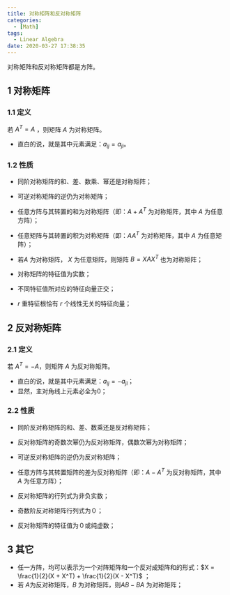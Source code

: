 ```yaml
---
title: 对称矩阵和反对称矩阵
categories:
  - [Math]
tags:
  - Linear Algebra
date: 2020-03-27 17:38:35
---
```


<!--more-->
对称矩阵和反对称矩阵都是方阵。
## 1 对称矩阵
### 1.1 定义
若 $A^T = A$ ，则矩阵 $A$ 为对称矩阵。
- 直白的说，就是其中元素满足：$a_{ij} = a_{ji}$。
  
### 1.2 性质
- 同阶对称矩阵的和、差、数乘、幂还是对称矩阵；
- 可逆对称矩阵的逆仍为对称矩阵；
- 任意方阵与其转置的和为对称矩阵（即：$A + A^T$ 为对称矩阵，其中 $A$ 为任意方阵）；
- 任意矩阵与其转置的积为对称矩阵（即：$AA^T$ 为对称矩阵，其中 $A$ 为任意矩阵）；
- 若$A$ 为对称矩阵， $X$ 为任意矩阵，则矩阵 $B = XAX^T$ 也为对称矩阵；

  
- 对称矩阵的特征值为实数；
- 不同特征值所对应的特征向量正交；
- $r$ 重特征根恰有 $r$ 个线性无关的特征向量；

## 2 反对称矩阵
### 2.1 定义
若 $A^T = -A$，则矩阵 $A$ 为反对称矩阵。
- 直白的说，就是其中元素满足：$a_{ij} = -a_{ji}$；
- 显然，主对角线上元素必全为0；

### 2.2 性质
- 同阶反对称矩阵的和、差、数乘还是反对称矩阵；
- 反对称矩阵的奇数次幂仍为反对称矩阵，偶数次幂为对称矩阵；
- 可逆反对称矩阵的逆仍为反对称矩阵；
- 任意方阵与其转置矩阵的差为反对称矩阵（即：$A - A^T$ 为反对称矩阵，其中 $A$ 为任意方阵）；


- 反对称矩阵的行列式为非负实数；
- 奇数阶反对称矩阵行列式为０；
- 反对称矩阵的特征值为０或纯虚数；

## 3 其它
- 任一方阵，均可以表示为一个对阵矩阵和一个反对成矩阵和的形式：$X = \frac{1}{2}(X + X^T) + \frac{1}{2}(X - X^T)$ ；
- 若 $A$为反对称矩阵，$B$ 为对称矩阵，则$AB - BA$ 为对称矩阵；
